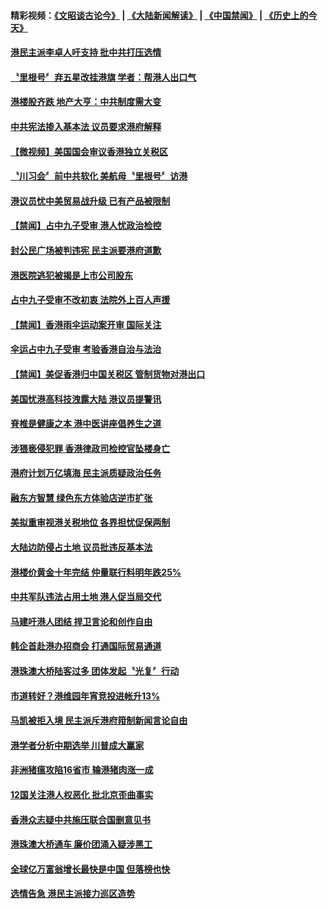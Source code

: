 #### 精彩视频：[《文昭谈古论今》](https://github.com/gfw-breaker/wenzhao/blob/master/README.md?t=11241231) | [《大陆新闻解读》](https://github.com/gfw-breaker/ntdtv-comedy/blob/master/README.md?t=11241231) | [《中国禁闻》](https://github.com/gfw-breaker/ntdtv-news/blob/master/README.md?t=11241231) | [《历史上的今天》](https://github.com/gfw-breaker/today-in-history/blob/master/README.md?t=11241231) 

#### [港民主派李卓人吁支持 批中共打压选情](../pages/news205/a1400566.md?t=11241231) 

#### [〝里根号〞弃五星改挂港旗 学者：帮港人出口气](../pages/news205/a1400563.md?t=11241231) 

#### [港楼股齐跌 地产大亨：中共制度需大变](../pages/news205/a1400522.md?t=11241231) 

#### [中共宪法掺入基本法 议员要求港府解释](../pages/news205/a1400428.md?t=11241231) 

#### [【微视频】美国国会审议香港独立关税区](../pages/news205/a1400276.md?t=11241231) 

#### [〝川习会〞前中共软化 美航母〝里根号〞访港](../pages/news205/a1400272.md?t=11241231) 

#### [港议员忧中美贸易战升级 已有产品被限制](../pages/news205/a1400277.md?t=11241231) 

#### [【禁闻】占中九子受审 港人忧政治检控](../pages/news205/a1400130.md?t=11241231) 

#### [封公民广场被判违宪 民主派要港府道歉](../pages/news205/a1400129.md?t=11241231) 

#### [港医院逃犯被揭是上市公司股东](../pages/news205/a1400103.md?t=11241231) 

#### [占中九子受审不改初衷 法院外上百人声援](../pages/news205/a1399956.md?t=11241231) 

#### [【禁闻】香港雨伞运动案开审 国际关注](../pages/news205/a1399991.md?t=11241231) 

#### [伞运占中九子受审 考验香港自治与法治](../pages/news205/a1399973.md?t=11241231) 

#### [【禁闻】美促香港归中国关税区 管制货物对港出口](../pages/news205/a1399861.md?t=11241231) 

#### [美国忧港高科技洩露大陆 港议员提警讯](../pages/news205/a1399858.md?t=11241231) 

#### [脊椎是健康之本 港中医讲座倡养生之道](../pages/news205/a1399855.md?t=11241231) 

#### [涉猥亵侵犯罪 香港律政司检控官坠楼身亡](../pages/news205/a1399724.md?t=11241231) 

#### [港府计划万亿填海 民主派质疑政治任务](../pages/news205/a1399639.md?t=11241231) 

#### [融东方智慧 绿色东方体验店逆市扩张](../pages/news205/a1399611.md?t=11241231) 

#### [美拟重审视港关税地位 各界担忧促保两制](../pages/news205/a1399503.md?t=11241231) 

#### [大陆边防侵占土地 议员批违反基本法](../pages/news205/a1399365.md?t=11241231) 

#### [港楼价黄金十年完结 仲量联行料明年跌25%](../pages/news205/a1399337.md?t=11241231) 

#### [中共军队违法占用土地 港人促当局交代](../pages/news205/a1399200.md?t=11241231) 

#### [马建吁港人团结 捍卫言论和创作自由](../pages/news205/a1399160.md?t=11241231) 

#### [韩企首赴港办招商会 打通国际贸易通道](../pages/news205/a1399063.md?t=11241231) 

#### [港珠澳大桥陆客过多 团体发起〝光复〞行动](../pages/news205/a1398947.md?t=11241231) 

#### [市道转好？港维园年宵竞投进帐升13%](../pages/news205/a1398859.md?t=11241231) 

#### [马凯被拒入境 民主派斥港府箝制新闻言论自由](../pages/news205/a1398738.md?t=11241231) 

#### [港学者分析中期选举 川普成大赢家](../pages/news205/a1398594.md?t=11241231) 

#### [非洲猪瘟攻陷16省市 输港猪肉涨一成](../pages/news205/a1398584.md?t=11241231) 

#### [12国关注港人权恶化 批北京歪曲事实](../pages/news205/a1398457.md?t=11241231) 

#### [香港众志疑中共施压联合国删意见书](../pages/news205/a1398312.md?t=11241231) 

#### [港珠澳大桥通车 廉价团涌入疑涉黑工](../pages/news205/a1398166.md?t=11241231) 

#### [全球亿万富翁增长最快是中国 但落榜也快](../pages/news205/a1398045.md?t=11241231) 

#### [选情告急 港民主派接力巡区造势](../pages/news205/a1398043.md?t=11241231) 

